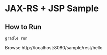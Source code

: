 # JAX-RS + JSP Sample

## How to Run

```
gradle run
```

Browse http://localhost:8080/sample/rest/hello

